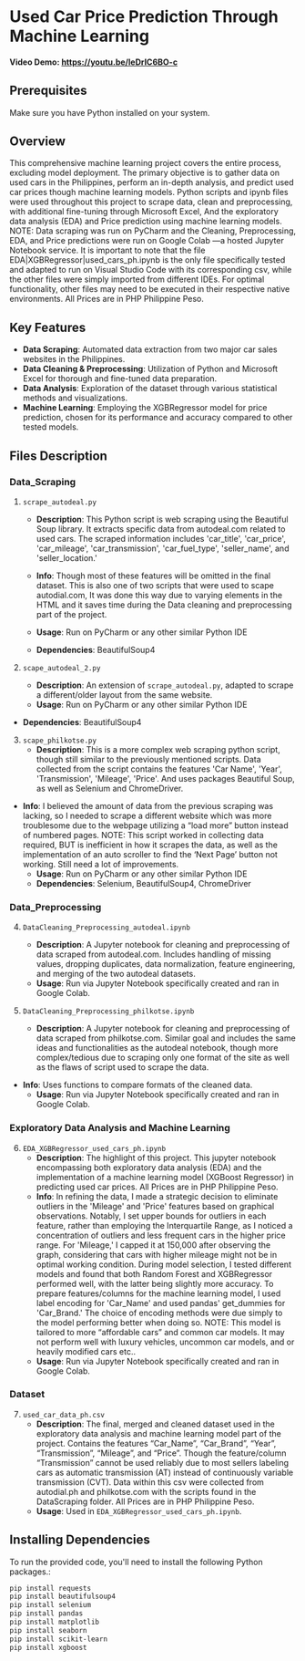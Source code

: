 # Used Car Price Prediction Through Machine Learning

#### Video Demo:  <https://youtu.be/leDrIC6BO-c>

## Prerequisites

Make sure you have Python installed on your system.

## Overview

This comprehensive machine learning project covers the entire process, excluding model deployment. The primary objective is to gather data on used cars in the Philippines, perform an in-depth analysis, and predict used car prices though machine learning models. Python scripts and ipynb files were used throughout this project to scrape data, clean and preprocessing, with additional fine-tuning through Microsoft Excel, And the exploratory data analysis (EDA) and Price prediction using machine learning models.
NOTE: Data scraping was run on PyCharm and the Cleaning, Preprocessing, EDA, and Price predictions were run on Google Colab —a hosted Jupyter Notebook service. It is important to note that the file EDA|XGBRegressor|used_cars_ph.ipynb is the only file specifically tested and adapted to run on Visual Studio Code with its corresponding csv, while the other files were simply imported from different IDEs. For optimal functionality, other files may need to be executed in their respective native environments. All Prices are in PHP Philippine Peso.
## Key Features
- **Data Scraping**: Automated data extraction from two major car sales websites in the Philippines.
- **Data Cleaning & Preprocessing**: Utilization of Python and Microsoft Excel for thorough and fine-tuned data preparation.
- **Data Analysis**: Exploration of the dataset through various statistical methods and visualizations.
- **Machine Learning**: Employing the XGBRegressor model for price prediction, chosen for its performance and accuracy compared to other tested models.

## Files Description

### Data_Scraping
1. `scrape_autodeal.py`
   - **Description**: This Python script is web scraping using the Beautiful Soup library. It extracts specific data from autodeal.com related to used cars. The scraped information includes 'car_title', 'car_price', 'car_mileage', 'car_transmission', 'car_fuel_type', 'seller_name', and 'seller_location.'
   - **Info**: Though most of these features will be omitted in the final dataset. This is also one of two scripts that were used to scape autodial.com, It was done this way due to varying elements in the HTML and it saves time during the Data cleaning and preprocessing part of the project.

   - **Usage**: Run on PyCharm or any other similar Python IDE
   - **Dependencies**: BeautifulSoup4

2. `scape_autodeal_2.py`
   - **Description**: An extension of `scrape_autodeal.py`, adapted to scrape a different/older layout from the same website.
   - **Usage**: Run on PyCharm or any other similar Python IDE
- **Dependencies**: BeautifulSoup4

3. `scape_philkotse.py`
   - **Description**: This is a more complex web scraping python script, though still similar to the previously mentioned scripts. Data collected from the script contains the features 'Car Name', 'Year', 'Transmission', 'Mileage', 'Price'. And uses packages Beautiful Soup, as well as Selenium and ChromeDriver.
- **Info**: I believed the amount of data from the previous scraping was lacking, so I needed to scrape a different website which was more troublesome due to the webpage utilizing a “load more” button instead of numbered pages.
NOTE: This script worked in collecting data required, BUT is inefficient in how it scrapes the data, as well as the implementation of an auto scroller to find the ‘Next Page’ button not working. Still need a lot of improvements.
   - **Usage**: Run on PyCharm or any other similar Python IDE
   - **Dependencies**: Selenium, BeautifulSoup4, ChromeDriver

### Data_Preprocessing
4. `DataCleaning_Preprocessing_autodeal.ipynb`
   - **Description**: A Jupyter notebook for cleaning and preprocessing of data scraped from autodeal.com. Includes handling of missing values, dropping duplicates, data normalization, feature engineering, and merging of the two autodeal datasets.
   - **Usage**: Run via Jupyter Notebook specifically created and ran in Google Colab.

5. `DataCleaning_Preprocessing_philkotse.ipynb`
   - **Description**: A Jupyter notebook for cleaning and preprocessing of data scraped from philkotse.com. Similar goal and includes the same ideas and functionalities as the autodeal notebook, though more complex/tedious due to scraping only one format of the site as well as the flaws of script used to scrape the data.
- **Info**: Uses functions to compare formats of the cleaned data.
   - **Usage**: Run via Jupyter Notebook specifically created and ran in Google Colab.

### Exploratory Data Analysis and Machine Learning
6. `EDA_XGBRegressor_used_cars_ph.ipynb`
   - **Description**: The highlight of this project. This jupyter notebook encompassing both exploratory data analysis (EDA) and the implementation of a machine learning model (XGBoost Regressor) in predicting used car prices. All Prices are in PHP Philippine Peso.
   - **Info**: In refining the data, I made a strategic decision to eliminate outliers in the 'Mileage' and 'Price' features based on graphical observations. Notably, I set upper bounds for outliers in each feature, rather than employing the Interquartile Range, as I noticed a concentration of outliers and less frequent cars in the higher price range. For 'Mileage,' I capped it at 150,000 after observing the graph, considering that cars with higher mileage might not be in optimal working condition. During model selection, I tested different models and found that both Random Forest and XGBRegressor performed well, with the latter being slightly more accuracy. To prepare features/columns for the machine learning model, I used label encoding for 'Car_Name' and used pandas' get_dummies for 'Car_Brand.' The choice of encoding methods were due simply to the model performing better when doing so.
NOTE: This model is tailored to more “affordable cars” and common car models. It may not perform well with luxury vehicles, uncommon car models, and or heavily modified cars etc..
   - **Usage**: Run via Jupyter Notebook specifically created and ran in Google Colab.

### Dataset
7. `used_car_data_ph.csv`
   - **Description**: The final, merged and cleaned dataset used in the exploratory data analysis and machine learning model part of the project. Contains the features “Car_Name”, “Car_Brand”, “Year”, “Transmission”, “Mileage”, and “Price”. Though the feature/column “Transmission” cannot be used reliably due to most sellers labeling cars as automatic transmission (AT) instead of continuously variable transmission (CVT). Data within this csv were collected from autodial.ph and philkotse.com with the scripts found in the DataScraping folder. All Prices are in PHP Philippine Peso.
   - **Usage**: Used in `EDA_XGBRegressor_used_cars_ph.ipynb`.

## Installing Dependencies

To run the provided code, you'll need to install the following Python packages.:

```bash
pip install requests
pip install beautifulsoup4
pip install selenium
pip install pandas
pip install matplotlib
pip install seaborn
pip install scikit-learn
pip install xgboost
